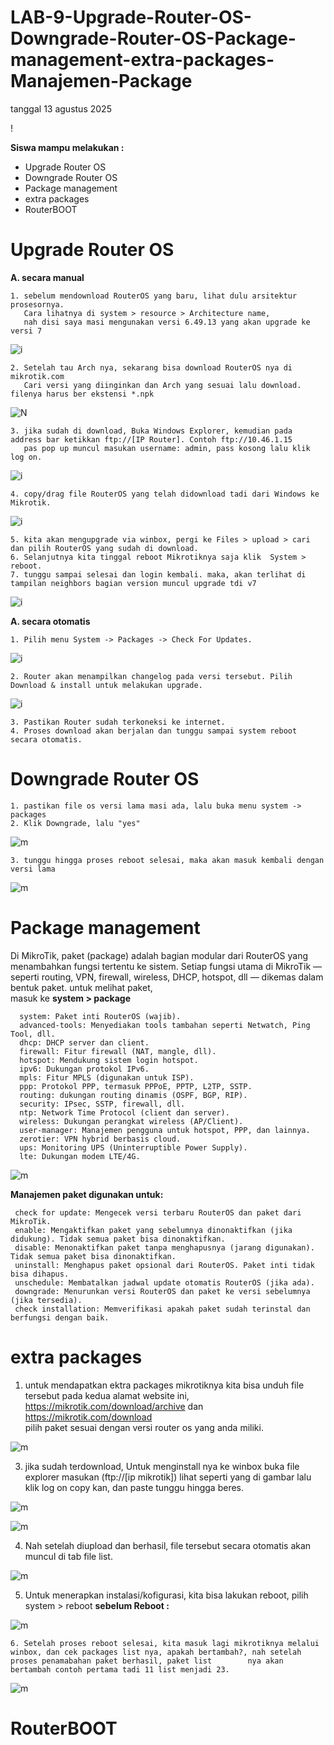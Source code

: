 # LAB-9-Upgrade-Router-OS-Downgrade-Router-OS-Package-management-extra-packages-Manajemen-Package
tanggal 13 agustus 2025

!

**Siswa mampu melakukan :**
-  Upgrade Router OS  
-  Downgrade Router OS    
-  Package management  
-  extra packages  
-  RouterBOOT
  # Upgrade Router OS  
**A. secara manual**  

    1. sebelum mendownload RouterOS yang baru, lihat dulu arsitektur prosesornya. 
       Cara lihatnya di system > resource > Architecture name,  
       nah disi saya masi mengunakan versi 6.49.13 yang akan upgrade ke versi 7  
    
![i](sem1.PNG)

    2. Setelah tau Arch nya, sekarang bisa download RouterOS nya di mikrotik.com
       Cari versi yang diinginkan dan Arch yang sesuai lalu download. filenya harus ber ekstensi *.npk

![N](sem2.PNG)

    3. jika sudah di download, Buka Windows Explorer, kemudian pada address bar ketikkan ftp://[IP Router]. Contoh ftp://10.46.1.15  
       pas pop up muncul masukan username: admin, pass kosong lalu klik log on.  

![i](sem3.PNG)

    4. copy/drag file RouterOS yang telah didownload tadi dari Windows ke Mikrotik.  

![i](sem4.PNG)

    5. kita akan mengupgrade via winbox, pergi ke Files > upload > cari dan pilih RouterOS yang sudah di download.  
    6. Selanjutnya kita tinggal reboot Mikrotiknya saja klik  System > reboot.
    7. tunggu sampai selesai dan login kembali. maka, akan terlihat di tampilan neighbors bagian version muncul upgrade tdi v7

![i](sem5.PNG)

**A. secara otomatis** 

    1. Pilih menu System -> Packages -> Check For Updates.

![i](hm.PNG)

    2. Router akan menampilkan changelog pada versi tersebut. Pilih Download & install untuk melakukan upgrade.

![i](hm1.PNG)

    3. Pastikan Router sudah terkoneksi ke internet.
    4. Proses download akan berjalan dan tunggu sampai system reboot secara otomatis.
  # Downgrade Router OS  

    1. pastikan file os versi lama masi ada, lalu buka menu system -> packages  
    2. Klik Downgrade, lalu "yes" 

![m](sim8.PNG)

    3. tunggu hingga proses reboot selesai, maka akan masuk kembali dengan versi lama 

![m](versi6.PNG)

   # Package management
   Di MikroTik, paket (package) adalah bagian modular dari RouterOS yang menambahkan fungsi tertentu ke sistem. Setiap fungsi utama di MikroTik — seperti routing, VPN, firewall, wireless, DHCP, hotspot, dll — dikemas dalam bentuk paket. untuk melihat paket,  
masuk ke **system > package**  

      system: Paket inti RouterOS (wajib).    
      advanced-tools: Menyediakan tools tambahan seperti Netwatch, Ping Tool, dll.      
      dhcp: DHCP server dan client.  
      firewall: Fitur firewall (NAT, mangle, dll).    
      hotspot: Mendukung sistem login hotspot.    
      ipv6: Dukungan protokol IPv6.    
      mpls: Fitur MPLS (digunakan untuk ISP).  
      ppp: Protokol PPP, termasuk PPPoE, PPTP, L2TP, SSTP.  
      routing: dukungan routing dinamis (OSPF, BGP, RIP).  
      security: IPsec, SSTP, firewall, dll.  
      ntp: Network Time Protocol (client dan server).  
      wireless: Dukungan perangkat wireless (AP/Client).  
      user-manager: Manajemen pengguna untuk hotspot, PPP, dan lainnya.  
      zerotier: VPN hybrid berbasis cloud.  
      ups: Monitoring UPS (Uninterruptible Power Supply).  
      lte: Dukungan modem LTE/4G.  

![m](a6.PNG)

**Manajemen paket digunakan untuk:**  

     check for update: Mengecek versi terbaru RouterOS dan paket dari MikroTik.    
     enable: Mengaktifkan paket yang sebelumnya dinonaktifkan (jika didukung). Tidak semua paket bisa dinonaktifkan.     
     disable: Menonaktifkan paket tanpa menghapusnya (jarang digunakan). Tidak semua paket bisa dinonaktifkan.  
     uninstall: Menghapus paket opsional dari RouterOS. Paket inti tidak bisa dihapus.  
     unschedule: Membatalkan jadwal update otomatis RouterOS (jika ada).  
     downgrade: Menurunkan versi RouterOS dan paket ke versi sebelumnya (jika tersedia).  
     check installation: Memverifikasi apakah paket sudah terinstal dan berfungsi dengan baik.  

   # extra packages 

   1. untuk mendapatkan ektra packages mikrotiknya kita bisa unduh file tersebut pada kedua alamat website ini,  
      https://mikrotik.com/download/archive dan https://mikrotik.com/download   
      pilih paket sesuai dengan versi router os yang anda miliki.

![m](a1.PNG)

   3. jika sudah terdownload, Untuk menginstall nya ke winbox buka file explorer masukan (ftp://[ip mikrotik]) lihat seperti yang di gambar lalu klik log on
      copy kan, dan paste tunggu hingga beres.

![m](A2.PNG)

![m](A2.PNG)

   4. Nah setelah diupload dan berhasil, file tersebut secara otomatis akan muncul di tab file list.

![m](a4.PNG)
     
   5. Untuk menerapkan instalasi/kofigurasi, kita bisa lakukan reboot, pilih system > reboot
**sebelum Reboot :**

![m](a01.PNG)

    6. Setelah proses reboot selesai, kita masuk lagi mikrotiknya melalui winbox, dan cek packages list nya, apakah bertambah?, nah setelah proses penamabahan paket berhasil, paket list        nya akan bertambah contoh pertama tadi 11 list menjadi 23.

![m](02.PNG)
      



  
   # RouterBOOT

